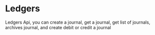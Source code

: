 # Ledgers
Ledgers Api, you can create a journal, get a journal, get list of journals, archives journal, and create debit or credit a journal
